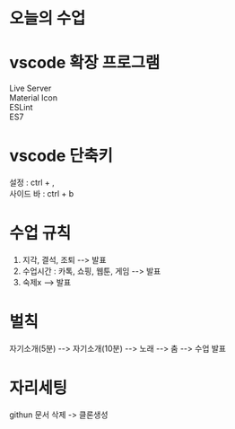 # 오늘의 수업

# vscode 확장 프로그램

Live Server     
Material Icon   
ESLint  
ES7 


# vscode 단축키

설정 : ctrl + ,        
사이드 바 : ctrl + b            


# 수업 규칙

1. 지각, 결석, 조퇴 --> 발표   
2. 수업시간 : 카톡, 쇼핑, 웹툰, 게임 --> 발표   
3. 숙제x --> 발표      


# 벌칙
자기소개(5분) --> 자기소개(10분) --> 노래 --> 춤 --> 수업 발표   

# 자리세팅
githun 문서 삭제 -> 클론생성